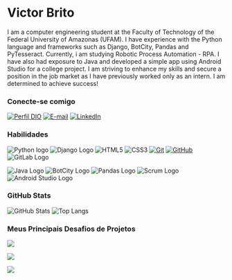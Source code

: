 # Victor Brito
I am a computer engineering student at the Faculty of Technology of the Federal University of Amazonas (UFAM). I have experience with the Python language and frameworks such as Django, BotCity, Pandas and PyTesseract. Currently, i am studying Robotic Process Automation - RPA. I have also had exposure to Java and developed a simple app using Android Studio for a college project. I am striving to enhance my skills and secure a position in the job market as I have previously worked only as an intern. I am determined to achieve success!

### Conecte-se comigo
[![Perfil DIO](https://img.shields.io/badge/-Meu%20Perfil%20na%20DIO-000?style=for-the-badge)](https://www.dio.me/users/victorlucasbbrito)
[![E-mail](https://img.shields.io/badge/-Email-000?style=for-the-badge&logo=microsoft-outlook&logoColor=E94D5F)](mailto:vlbb@icomp.ufam.edu.br)
[![LinkedIn](https://img.shields.io/badge/-LinkedIn-000?style=for-the-badge&logo=linkedin&logoColor=30A3DC)](https://www.linkedin.com/in/victorbbrito/)

### Habilidades
![Python logo](https://img.shields.io/badge/Python-000?style=for-the-badge&logo=python&logoColor=yellow)
![Django Logo](https://img.shields.io/badge/-Django-000?style=for-the-badge&logo=django&logoColor=white)
![HTML5](https://img.shields.io/badge/HTML-000?style=for-the-badge&logo=html5&logoColor=30A3DC)
![CSS3](https://img.shields.io/badge/CSS3-000?style=for-the-badge&logo=css3&logoColor=E94D5F)
[![Git](https://img.shields.io/badge/Git-000?style=for-the-badge&logo=git&logoColor=E94D5F)](https://git-scm.com/doc) 
[![GitHub](https://img.shields.io/badge/GitHub-000?style=for-the-badge&logo=github&logoColor=30A3DC)](https://docs.github.com/)
![GitLab Logo](https://img.shields.io/badge/GitLab-000?logo=gitlab&style=for-the-badge&logoColor=orange)

![Java Logo](https://img.shields.io/badge/Java-000.svg?style=for-the-badge&logo=java&logoColor=white)
![BotCity Logo](https://img.shields.io/badge/BotCity-000.svg?style=for-the-badge&logo=botcity&logoColor=white)
![Pandas Logo](https://img.shields.io/badge/-Pandas-000?logo=pandas&logoColor=white&style=for-the-badge)
![Scrum Logo](https://img.shields.io/badge/-Scrum-000?logo=scrum&logoColor=white&style=for-the-badge)
![Android Studio Logo](https://img.shields.io/badge/Android%20Studio-000?logo=android-studio&logoColor=white&style=for-the-badge)

### GitHub Stats
![GitHub Stats](https://github-readme-stats.vercel.app/api?username=victorbbrito&theme=transparent&bg_color=000&border_color=30A3DC&show_icons=true&icon_color=30A3DC&title_color=E94D5F&text_color=FFF)
![Top Langs](https://github-readme-stats-git-masterrstaa-rickstaa.vercel.app/api/top-langs/?username=victorbbrito&layout=compact&bg_color=000&border_color=30A3DC&title_color=E94D5F&text_color=FFF)

### Meus Principais Desafios de Projetos
[![](https://github-readme-stats.vercel.app/api/pin/?username=victorbbrito&repo=Sistema-de-inventario&bg_color=000&border_color=30A3DC&show_icons=true&icon_color=30A3DC&title_color=E94D5F&text_color=FFF)](https://github.com/victorbbrito/Sistema-de-inventario)

[![](https://github-readme-stats.vercel.app/api/pin/?username=victorbbrito&repo=PythonImpressionador&bg_color=000&border_color=30A3DC&show_icons=true&icon_color=30A3DC&title_color=E94D5F&text_color=FFF)](https://github.com/victorbbrito/PythonImpressionador)

[![](https://github-readme-stats.vercel.app/api/pin/?username=victorbbrito&repo=AndroidCopaDoMundo&bg_color=000&border_color=30A3DC&show_icons=true&icon_color=30A3DC&title_color=E94D5F&text_color=FFF)](https://github.com/victorbbrito/AndroidCopaDoMundo)

